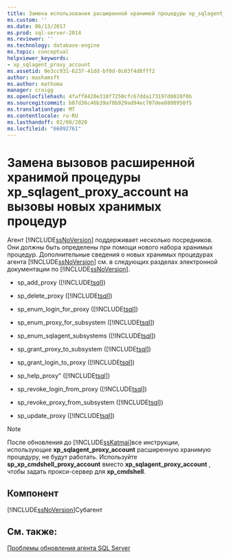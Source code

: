 ```yaml
---
title: Замена использования расширенной хранимой процедуры xp_sqlagent_proxy_account новыми хранимыми процедурами | Документация Майкрософт
ms.custom: ''
ms.date: 06/13/2017
ms.prod: sql-server-2014
ms.reviewer: ''
ms.technology: database-engine
ms.topic: conceptual
helpviewer_keywords:
- xp_sqlagent_proxy_account
ms.assetid: 0e3cc931-6237-41dd-bf0d-0c03f4d8fff2
author: mashamsft
ms.author: mathoma
manager: craigg
ms.openlocfilehash: 4faff8420e318f7250cfc67dda173197d8028f0b
ms.sourcegitcommit: b87d36c46b39af8b929ad94ec707dee8800950f5
ms.translationtype: MT
ms.contentlocale: ru-RU
ms.lasthandoff: 02/08/2020
ms.locfileid: "66092761"
---
```

# <a name="replace-usage-of-the-xp_sqlagent_proxy_account-extended-stored-procedure-with-new-stored-procedures"></a>Замена вызовов расширенной хранимой процедуры xp_sqlagent_proxy_account на вызовы новых хранимых процедур
  Агент [!INCLUDE[ssNoVersion](../../includes/ssnoversion-md.md)] поддерживает несколько посредников. Они должны быть определены при помощи нового набора хранимых процедур. Дополнительные сведения о новых хранимых процедурах агента [!INCLUDE[ssNoVersion](../../includes/ssnoversion-md.md)] см. в следующих разделах электронной документации по [!INCLUDE[ssNoVersion](../../includes/ssnoversion-md.md)].  
  
-   sp_add_proxy ([!INCLUDE[tsql](../../includes/tsql-md.md)])  
  
-   sp_delete_proxy ([!INCLUDE[tsql](../../includes/tsql-md.md)])  
  
-   sp_enum_login_for_proxy ([!INCLUDE[tsql](../../includes/tsql-md.md)])  
  
-   sp_enum_proxy_for_subsystem ([!INCLUDE[tsql](../../includes/tsql-md.md)])  
  
-   sp_enum_sqlagent_subsystems ([!INCLUDE[tsql](../../includes/tsql-md.md)])  
  
-   sp_grant_proxy_to_subsystem ([!INCLUDE[tsql](../../includes/tsql-md.md)])  
  
-   sp_grant_login_to_proxy ([!INCLUDE[tsql](../../includes/tsql-md.md)])  
  
-   sp_help_proxy" ([!INCLUDE[tsql](../../includes/tsql-md.md)])  
  
-   sp_revoke_login_from_proxy ([!INCLUDE[tsql](../../includes/tsql-md.md)])  
  
-   sp_revoke_proxy_from_subsystem ([!INCLUDE[tsql](../../includes/tsql-md.md)])  
  
-   sp_update_proxy ([!INCLUDE[tsql](../../includes/tsql-md.md)])  
  
> [!NOTE]  
>  После обновления до [!INCLUDE[ssKatmai](../../includes/sskatmai-md.md)]все инструкции, использующие **xp_sqlagent_proxy_account** расширенную хранимую процедуру, не будут работать. Используйте **sp_xp_cmdshell_proxy_account** вместо **xp_sqlagent_proxy_account** , чтобы задать прокси-сервер для **xp_cmdshell**.  
  
## <a name="component"></a>Компонент  
 [!INCLUDE[ssNoVersion](../../includes/ssnoversion-md.md)]Субагент  
  
## <a name="see-also"></a>См. также:  
 [Проблемы обновления агента SQL Server](../../../2014/sql-server/install/sql-server-agent-upgrade-issues.md)  
  
  
